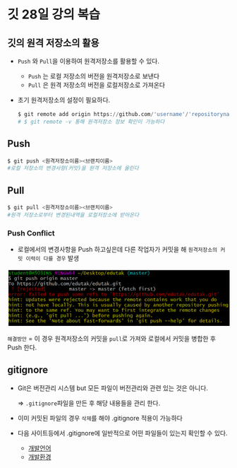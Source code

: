 # 깃 28일 강의 복습 
## 깃의 원격 저장소의 활용 
- `Push` 와 `Pull`을 이용하여 원격저장소를 활용할 수 있다.
    - `Push` 는 로컬 저장소의 버전을 원격저장소로 보낸다
    - `Pull` 은 원격 저장소의 버전을 로컬저장소로 가져온다

- 초기 원격저장소의 설정이 필요하다.
    ```python
    $ git remote add origin https://github.com/'username'/'repositoryname'.git
    # $ git remote -v 통해 원격저장소 정보 확인이 가능하다
    ```
## Push
```python
$ git push <원격저장소이름><브랜치이름>
#로컬 저장소의 변경사항(커밋)을 원격 저장소에 올린다
```
## Pull
```python
$ git pull <원격저장소이름><브랜치이름>
#원격 저장소로부터 변경된내역을 로컬저장소에 받아온다
```

### Push Conflict
- 로컬에서의 변경사항을 Push 하고싶은데 다른 작업자가 커밋을 해 `원격저장소의 커밋 이력이 다를 경우` 발생

![conflict](conflict.png) 

`해결방안` = 이 경우 원격저장소의 커밋을 `pull`로 가져와 로컬에서 커밋을 병합한 후 Push 한다.

## gitignore
- Git은 버전관리 시스템 but 모든 파일이 버전관리와 관련 있는 것은 아니다.

    => `.gitignore`파일을 만든 후 해당 내용들을 관리 한다.
- 이미 커밋된 파일의 경우 `삭제`를 해야 .gitignore 적용이 가능하다  

- 다음 사이트등에서 .gitignore에 일반적으로 어떤 파일들이 있는지 확인할 수 있다.
    - [개발언어](https://github.com/github/gitignore)
    - [개발환경](https://www.toptal.com/developers/gitignore/)
